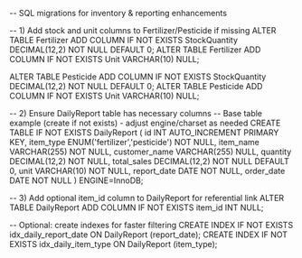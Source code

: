 -- SQL migrations for inventory & reporting enhancements

-- 1) Add stock and unit columns to Fertilizer/Pesticide if missing
ALTER TABLE Fertilizer ADD COLUMN IF NOT EXISTS StockQuantity DECIMAL(12,2) NOT NULL DEFAULT 0;
ALTER TABLE Fertilizer ADD COLUMN IF NOT EXISTS Unit VARCHAR(10) NULL;

ALTER TABLE Pesticide ADD COLUMN IF NOT EXISTS StockQuantity DECIMAL(12,2) NOT NULL DEFAULT 0;
ALTER TABLE Pesticide ADD COLUMN IF NOT EXISTS Unit VARCHAR(10) NULL;

-- 2) Ensure DailyReport table has necessary columns
-- Base table example (create if not exists) - adjust engine/charset as needed
CREATE TABLE IF NOT EXISTS DailyReport (
  id INT AUTO_INCREMENT PRIMARY KEY,
  item_type ENUM('fertilizer','pesticide') NOT NULL,
  item_name VARCHAR(255) NOT NULL,
  customer_name VARCHAR(255) NULL,
  quantity DECIMAL(12,2) NOT NULL,
  total_sales DECIMAL(12,2) NOT NULL DEFAULT 0,
  unit VARCHAR(10) NOT NULL,
  report_date DATE NOT NULL,
  order_date DATE NOT NULL
) ENGINE=InnoDB;

-- 3) Add optional item_id column to DailyReport for referential link
ALTER TABLE DailyReport ADD COLUMN IF NOT EXISTS item_id INT NULL;

-- Optional: create indexes for faster filtering
CREATE INDEX IF NOT EXISTS idx_daily_report_date ON DailyReport (report_date);
CREATE INDEX IF NOT EXISTS idx_daily_item_type ON DailyReport (item_type);

